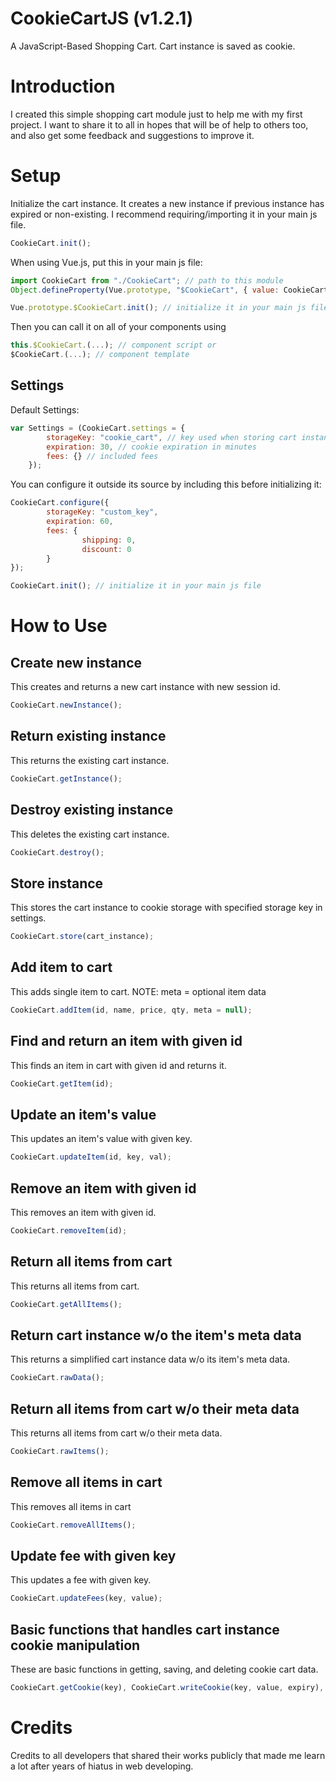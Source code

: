 # CookieCartJS (v1.2.1)
A JavaScript-Based Shopping Cart. Cart instance is saved as cookie.




# Introduction
I created this simple shopping cart module just to help me with my first project. I want to share it to all in hopes that will be of help to others too, and also get some feedback and suggestions to improve it.




# Setup

Initialize the cart instance. It creates a new instance if previous instance has expired or non-existing. I recommend requiring/importing it in your main js file.
```javascript
CookieCart.init();
```

When using Vue.js, put this in your main js file:
```javascript
import CookieCart from "./CookieCart"; // path to this module
Object.defineProperty(Vue.prototype, "$CookieCart", { value: CookieCart });

Vue.prototype.$CookieCart.init(); // initialize it in your main js file
```
Then you can call it on all of your components using 
```javascript
this.$CookieCart.(...); // component script or
$CookieCart.(...); // component template
```

## Settings
Default Settings:
```javascript
var Settings = (CookieCart.settings = {
        storageKey: "cookie_cart", // key used when storing cart instance to cookie
        expiration: 30, // cookie expiration in minutes
        fees: {} // included fees
    });
```
You can configure it outside its source by including this before initializing it:
```javascript
CookieCart.configure({
        storageKey: "custom_key",
        expiration: 60,
        fees: {
                shipping: 0,
                discount: 0
        }
});

CookieCart.init(); // initialize it in your main js file
```




# How to Use

## Create new instance
This creates and returns a new cart instance with new session id.
```javascript
CookieCart.newInstance();
```


## Return existing instance
This returns the existing cart instance.
```javascript
CookieCart.getInstance();
```


## Destroy existing instance
This deletes the existing cart instance.
```javascript
CookieCart.destroy();
```


## Store instance
This stores the cart instance to cookie storage with specified storage key in settings.
```javascript
CookieCart.store(cart_instance);
```


## Add item to cart
This adds single item to cart.
NOTE: meta = optional item data
```javascript
CookieCart.addItem(id, name, price, qty, meta = null);
```


## Find and return an item with given id
This finds an item in cart with given id and returns it.
```javascript
CookieCart.getItem(id);
```


## Update an item's value
This updates an item's value with given key.
```javascript
CookieCart.updateItem(id, key, val);
```


## Remove an item with given id
This removes an item with given id.
```javascript
CookieCart.removeItem(id);
```


## Return all items from cart
This returns all items from cart.
```javascript
CookieCart.getAllItems();
```


## Return cart instance w/o the item's meta data
This returns a simplified cart instance data w/o its item's meta data.
```javascript
CookieCart.rawData();
```


## Return all items from cart w/o their meta data
This returns all items from cart w/o their meta data.
```javascript
CookieCart.rawItems();
```


## Remove all items in cart
This removes all items in cart
```javascript
CookieCart.removeAllItems();
```


## Update fee with given key
This updates a fee with given key.
```javascript
CookieCart.updateFees(key, value);
```


## Basic functions that handles cart instance cookie manipulation
These are basic functions in getting, saving, and deleting cookie cart data.
```javascript
CookieCart.getCookie(key), CookieCart.writeCookie(key, value, expiry), CookieCart.deleteCookie(key)
```




# Credits
Credits to all developers that shared their works publicly that made me learn a lot after years of hiatus in web developing.   

